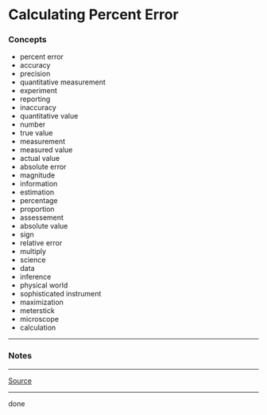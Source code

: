 # Calculating Percent Error

### Concepts

- percent error
- accuracy
- precision
- quantitative measurement
- experiment
- reporting
- inaccuracy
- quantitative value
- number
- true value
- measurement
- measured value
- actual value
- absolute error
- magnitude
- information
- estimation
- percentage
- proportion
- assessement
- absolute value
- sign
- relative error
- multiply
- science
- data
- inference
- physical world
- sophisticated instrument
- maximization
- meterstick
- microscope
- calculation

---

### Notes

---

[Source](https://youtu.be/qMgtrFBzlXE)

---

done